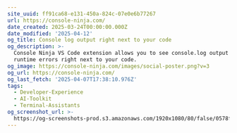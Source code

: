 ```yaml
---
site_uuid: ff91ca68-e131-450a-824c-07e0e6b77267
url: https://console-ninja.com/
date_created: 2025-03-24T00:00:00.000Z
date_modified: '2025-04-12'
og_title: Console log output right next to your code
og_description: >-
  Console Ninja VS Code extension allows you to see console.log output and
  runtime errors right next to your code.
og_image: https://console-ninja.com/images/social-poster.png?v=3
og_url: https://console-ninja.com/
og_last_fetch: '2025-04-07T17:38:10.976Z'
tags:
  - Developer-Experience
  - AI-Toolkit
  - Terminal-Assistants
og_screenshot_url: >-
  https://og-screenshots-prod.s3.amazonaws.com/1920x1080/80/false/0578fd8ef3971e256c314ab4e4b00a4664738575664eeb51d237c244c6a4aaff.jpeg
---
```




